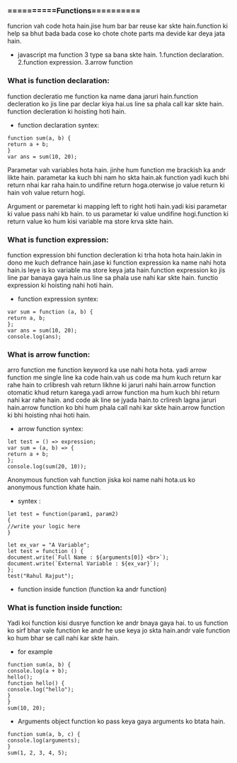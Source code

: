 ### ==========Functions==========

funcrion vah code hota hain.jise hum bar bar reuse kar skte hain.function ki help sa bhut
bada bada cose ko chote chote parts ma devide kar deya jata hain.

- javascript ma function 3 type sa bana skte hain.
  1.function declaration.
  2.function expression.
  3.arrow function

### What is function declaration:

function decleratio me function ka name dana jaruri hain.function decleration ko jis line par declar kiya hai.us line sa phala call kar skte hain. function decleration ki hoisting hoti hain.

- function declaration syntex:

```
function sum(a, b) {
return a + b;
}
var ans = sum(10, 20);
```

Parametar vah variables hota hain. jinhe hum function me brackish ka andr likte hain. parametar ka kuch bhi nam ho skta hain.ak function yadi kuch bhi return nhai kar raha hain.to undifine return hoga.oterwise jo value return ki hain voh value return hogi.

Argument or paremetar ki mapping left to right hoti hain.yadi kisi parametar ki value pass nahi kb hain. to us parametar ki value undifine hogi.function ki return value ko hum kisi variable ma store krva skte hain.

### What is function expression:

function expression bhi function decleration ki trha hota hota hain.lakin in dono me kuch defrance hain.jase ki function expression ka name nahi hota hain.is leye is ko variable ma store keya jata hain.function expression ko jis line par banaya gaya hain.us line sa
phala use nahi kar skte hain. functio expression ki hoisting nahi hoti hain.

- function expression syntex:

```
var sum = function (a, b) {
return a, b;
};
var ans = sum(10, 20);
console.log(ans);
```

### What is arrow function:

arro function me function keyword ka use nahi hota hota. yadi arrow function me single line ka code hain.vah us code ma hum kuch return kar rahe hain to crlibresh vah return likhne ki jaruri nahi hain.arrow function otomatic khud return karega.yadi arrow function ma hum
kuch bhi return nahi kar rahe hain. and code ak line se jyada hain.to crliresh lagna jaruri hain.arrow function ko bhi hum phala call nahi kar skte hain.arrow function ki bhi hoisting nhai hoti hain.

- arrow function syntex:

```
let test = () => expression;
var sum = (a, b) => {
return a + b;
};
console.log(sum(20, 10));
```

Anonymous function vah function jiska koi name nahi hota.us ko anonymous function khate hain.

- syntex :

```
let test = function(param1, param2)
{
//write your logic here
}
```

```
let ex_var = "A Variable";
let test = function () {
document.write(`Full Name : ${arguments[0]} <br>`);
document.write(`External Variable : ${ex_var}`);
};
test("Rahul Rajput");
```

- function inside function (function ka andr function)

### What is function inside function:

Yadi koi function kisi dusrye function ke andr bnaya gaya hai. to us function ko sirf bhar vale function ke andr he use keya jo skta hain.andr vale function ko hum bhar se call nahi kar skte hain.

- for example

```
function sum(a, b) {
console.log(a + b);
hello();
function hello() {
console.log("hello");
}
}
sum(10, 20);
```

- Arguments object function ko pass keya gaya arguments ko btata hain.

```
function sum(a, b, c) {
console.log(arguments);
}
sum(1, 2, 3, 4, 5);
```
